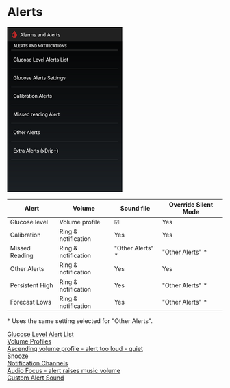 # Alerts  
  
![](./images/Alerts.png)  
  
|  Alert |  Volume |  Sound file |  Override Silent Mode |  
| ----- | ------ | ---------- | -------------------- |  
| Glucose level | Volume profile | &#9745; | Yes |  
| Calibration | Ring & notification | Yes | Yes |  
| Missed Reading | Ring & notification | "Other Alerts" \* | "Other Alerts" \* | 
| Other Alerts | Ring & notification | Yes | Yes |  
| Persistent High | Ring & notification | Yes | "Other Alerts" \* |  
| Forecast Lows | Ring & notification | Yes | "Other Alerts" \* |  

\* Uses the same setting selected for "Other Alerts".  

  
[Glucose Level Alert List](./Glucose-level-alerts.md)  
[Volume Profiles](./Volume-profiles.md)  
[Ascending volume profile - alert too loud - quiet](./Ascending-volume-profile.md)  
[Snooze](./Snooze.md)  
[Notification Channels](./Notification-channels.md)  
[Audio Focus - alert raises music volume](./AudioFocus.md)  
[Custom Alert Sound](./Custom-Alert-Sound.md)  
  
